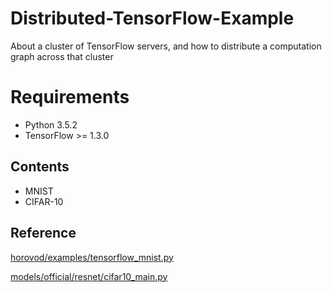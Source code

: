 # Distributed-TensorFlow-Example
About a cluster of TensorFlow servers, and how to distribute a computation graph across that cluster

# Requirements
- Python 3.5.2
- TensorFlow >= 1.3.0

## Contents
* MNIST
* CIFAR-10

## Reference
[horovod/examples/tensorflow_mnist.py](https://github.com/uber/horovod/blob/master/examples/tensorflow_mnist.py)

[models/official/resnet/cifar10_main.py](https://github.com/tensorflow/models/blob/master/official/resnet/cifar10_main.py)


